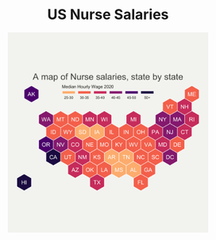 <h1 align="center"> US Nurse Salaries </h1>

<p align="center">
  <img src="/2021/2021-10-05/2021-10-05_median_salary.png" width="80%"/>
</p>
